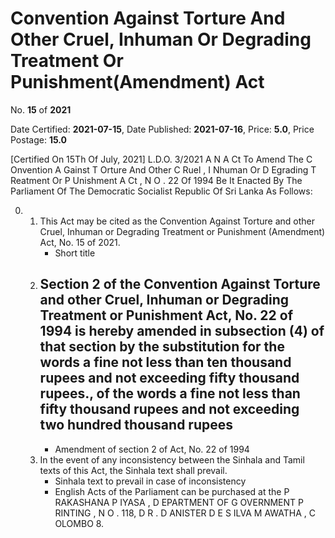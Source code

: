 # Convention Against Torture And Other Cruel, Inhuman Or Degrading Treatment Or  Punishment(Amendment)  Act

No. **15** of **2021**

Date Certified: **2021-07-15**, Date Published: **2021-07-16**, Price: **5.0**, Price Postage: **15.0**

[Certified On 15Th Of July, 2021]
L.D.O. 3/2021
A N  A Ct   To   Amend   The  C Onvention  A Gainst  T Orture   And   Other C Ruel , I Nhuman   Or  D Egrading  T Reatment   Or  P Unishment A Ct , N O . 22  Of 1994
Be It Enacted By The Parliament Of The Democratic Socialist Republic Of Sri Lanka As Follows:

0. 
    1. This Act may be cited as the Convention Against Torture and other Cruel, Inhuman or Degrading Treatment or Punishment (Amendment) Act, No. 15 of 2021.
        - Short title
    2. Section 2 of the Convention Against Torture and other Cruel, Inhuman or Degrading Treatment or Punishment Act, No. 22 of 1994 is hereby amended in subsection (4) of that section by the substitution for the words a fine not less than ten thousand rupees and not exceeding fifty thousand rupees., of the words a fine not less than fifty thousand rupees and not exceeding two hundred thousand rupees
        - 
        - Amendment of section 2 of Act, No. 22 of 1994
    3. In the event of any inconsistency between the Sinhala and Tamil texts of this Act, the Sinhala text shall prevail.
        - Sinhala text to prevail in case of inconsistency
        - English Acts of the Parliament can be purchased at the P RAKASHANA  P IYASA , D EPARTMENT   OF G OVERNMENT  P RINTING , N O . 118, D R . D ANISTER  D E  S ILVA  M AWATHA , C OLOMBO  8.